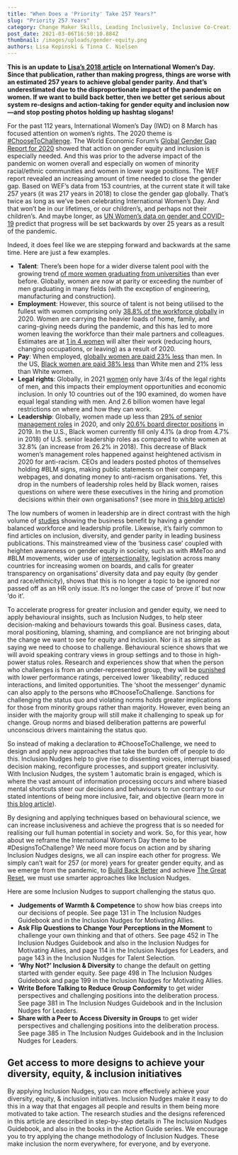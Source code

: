 ```yaml
---
title: "When Does a 'Priority' Take 257 Years?"
slug: "Priority 257 Years"
category: Change Maker Skills, Leading Inclusively, Inclusive Co-Creation, Inclusive Culture, Behavioural Insights
post_date: 2021-03-06T16:50:10.884Z
thumbnail: /images/uploads/gender-equity.png
authors: Lisa Kepinski & Tinna C. Nielsen
---
```


**This is an update to [Lisa’s 2018 article](https://www.linkedin.com/pulse/100-years-forward-200-more-go-lisa-kepinski/) on International Women’s Day. Since that publication, rather than making progress, things are worse with an estimated 257 years to achieve global gender parity. And that’s underestimated due to the disproportionate impact of the pandemic on women. If we want to build back better, then we better get serious about system re-designs and action-taking for gender equity and inclusion now—and stop posting photos holding up hashtag slogans!**

For the past 112 years, International Women’s Day (IWD) on 8 March has focused attention on women’s rights. The 2020 theme is [#ChooseToChallenge](https://www.internationalwomensday.com/). The World Economic Forum’s [Global Gender Gap Report for 2020](https://www.weforum.org/reports/gender-gap-2020-report-100-years-pay-equality) showed that action on gender equity and inclusion is especially needed. And this was prior to the adverse impact of the pandemic on women overall and especially on women of minority racial/ethnic communities and women in lower wage positions. The WEF report revealed an increasing amount of time needed to close the gender gap. Based on WEF’s data from 153 countries, at the current state it will take 257 years (it was 217 years in 2018) to close the gender gap globally. That’s twice as long as we’ve been celebrating International Women’s Day. And that won’t be in our lifetimes, or our children’s, and perhaps not their children’s. And maybe longer, as [UN Women’s data on gender and COVID-19](https://data.unwomen.org/) predict that progress will be set backwards by over 25 years as a result of the pandemic. 

Indeed, it does feel like we are stepping forward and backwards at the same time. Here are just a few examples.
- **Talent**: There’s been hope for a wider diverse talent pool with the growing trend [of more women graduating from universities](https://www.oecd.org/els/CO3_2_Gender_differences_in_university_graduates.pdf) than ever before. Globally, women are now at parity or exceeding the number of men graduating in many fields (with the exception of engineering, manufacturing and construction). 
- **Employment**: However, this source of talent is not being utilised to the fullest with women comprising only [38.8% of the workforce globally](https://www.catalyst.org/research/women-in-the-workforce-global/) in 2020. Women are carrying the heavier loads of home, family, and caring-giving needs during the pandemic, and this has led to more women leaving the workforce than their male partners and colleagues. Estimates are at [1 in 4 women](https://womenintheworkplace.com/) will alter their work (reducing hours, changing occupations, or leaving) as a result of 2020.
- **Pay**: When employed, [globally women are paid 23% less](https://www.un.org/en/observances/equal-pay-day) than men. In the US, [Black women are paid 38% less](https://leanin.org/data-about-the-gender-pay-gap-for-black-women#the-pay-gap) than White men and 21% less than White women.
- **Legal rights**: Globally, in 2021 [women](https://blogs.worldbank.org/developmenttalk/women-business-and-law-2021-womens-economic-empowerment-critical-resilient-recovery) only have 3/4s of the legal rights of men, and this impacts their employment opportunities and economic inclusion. In only 10 countries out of the 190 examined, do women have equal legal standing with men. And 2.6 billion women have legal restrictions on where and how they can work.
- **Leadership**: Globally, women made up less than [29% of senior management roles](https://www.catalyst.org/research/women-in-management/) in 2020, and only [20.6% board director positions](https://www.catalyst.org/research/women-on-corporate-boards/) in 2019.  In the U.S., Black women currently fill only 4.1% (a drop from 4.7% in 2018) of U.S. senior leadership roles as compared to white women at 32.8% (an increase from 26.2% in 2018). This decrease of Black women’s management roles happened against heightened activism in 2020 for anti-racism. CEOs and leaders posted photos of themselves holding #BLM signs, making public statements on their company webpages, and donating money to anti-racism organisations. Yet, this drop in the numbers of leadership roles held by Black women, raises questions on where were these executives in the hiring and promotion decisions within their own organisations? (see more in [this blog article](https://inclusion-nudges.org/blog/allies/ally-by-actions))

The low numbers of women in leadership are in direct contrast with the high volume of [studies](https://www.catalyst.org/research/why-diversity-and-inclusion-matter/) showing the business benefit by having a gender balanced workforce and leadership profile. Likewise, it’s fairly common to find articles on inclusion, diversity, and gender parity in leading business publications. This mainstreamed view of the ‘business case’ coupled with heighten awareness on gender equity in society, such as with #MeToo and #BLM movements, wider use of [intersectionality](/blog/ask-lisa-and-tinna/intersectionality-in-kpis), legislation across many countries for increasing women on boards, and calls for greater transparency on organisations’ diversity data and pay equity (by gender and race/ethnicity), shows that this is no longer a topic to be ignored nor passed off as an HR only issue. It’s no longer the case of ‘prove it’ but now ‘do it’.

To accelerate progress for greater inclusion and gender equity, we need to apply behavioural insights, such as Inclusion Nudges, to help steer decision-making and behaviours towards this goal. Business cases, data, moral positioning, blaming, shaming, and compliance are not bringing about the change we want to see for equity and inclusion. Nor is it as simple as saying we need to choose to challenge. Behavioural science shows that we will avoid speaking contrary views in group settings and to those in high-power status roles. Research and experiences show that when the person who challenges is from an under-represented group, they will be [punished](https://hbr.org/2016/03/women-and-minorities-are-penalized-for-promoting-diversity) with lower performance ratings, perceived lower ‘likeability’, reduced interactions, and limited opportunities. The ‘shoot the messenger’ dynamic can also apply to the persons who #ChooseToChallenge. Sanctions for challenging the status quo and violating norms holds greater implications for those from minority groups rather than majority. However, even being an insider with the majority group will still make it challenging to speak up for change. Group norms and biased deliberation patterns are powerful unconscious drivers maintaining the status quo.

So instead of making a declaration to #ChooseToChallenge, we need to design and apply new approaches that take the burden off of people to do this. Inclusion Nudges help to give rise to dissenting voices, interrupt biased decision making, reconfigure processes, and support greater inclusivity. With Inclusion Nudges, the system 1 automatic brain is engaged, which is where the vast amount of information processing occurs and where biased mental shortcuts steer our decisions and behaviours to run contrary to our stated intentions of being more inclusive, fair, and objective (learn more in [this blog article](https://inclusion-nudges.org/blog/about-inclusion-nudges/power-of-inclusion-nudges)).

By designing and applying techniques based on behavioural science, we can increase inclusiveness and achieve the progress that is so needed for realising our full human potential in society and work. So, for this year, how about we reframe the International Women’s Day theme to be #DesignsToChallenge? We need more focus on action and by sharing Inclusion Nudges designs, we all can inspire each other for progress. We simply can’t wait for 257 (or more) years for greater gender equity, and as we emerge from the pandemic, to [Build Back Better](https://www.un.org/development/desa/dspd/2020/10/covid-19-inequalities-and-building-back-better/) and achieve [The Great Reset](https://www.weforum.org/great-reset/), we must use smarter approaches like Inclusion Nudges.

Here are some Inclusion Nudges to support challenging the status quo.

- **Judgements of Warmth & Competence** to show how bias creeps into our decisions of people. See page 131 in The Inclusion Nudges Guidebook and in the Inclusion Nudges for Motivating Allies.
- **Ask Flip Questions to Change Your Perceptions in the Moment** to challenge your own thinking and that of others. See page 452 in The Inclusion Nudges Guidebook and also in the Inclusion Nudges for Motivating Allies, and page 114 in the Inclusion Nudges for Leaders, and page 143 in the Inclusion Nudges for Talent Selection.
- **‘Why Not?’ Inclusion & Diversity** to change the default on getting started with gender equity. See page 498 in The Inclusion Nudges Guidebook and page 199 in the Inclusion Nudges for Motivating Allies.
- **Write Before Talking to Reduce Group Conformity** to get wider perspectives and challenging positions into the deliberation process. See page 381 in The Inclusion Nudges Guidebook and in the Inclusion Nudges for Leaders.
- **Share with a Peer to Access Diversity in Groups** to get wider perspectives and challenging positions into the deliberation process. See page 385 in The Inclusion Nudges Guidebook and in the Inclusion Nudges for Leaders.

## Get access to more designs to achieve your diversity, equity, & inclusion initiatives

By applying Inclusion Nudges, you can more effectively achieve your diversity, equity, & inclusion initiatives. Inclusion Nudges make it easy to do this in a way that that engages all people and results in them being more motivated to take action. The research studies and the designs referenced in this article are described in step-by-step details in The Inclusion Nudges Guidebook, and also in the books in the Action Guide series. We encourage you to try applying the change methodology of Inclusion Nudges. These make inclusion the norm everywhere, for everyone, and by everyone.
